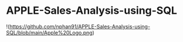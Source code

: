# APPLE-Sales-Analysis-using-SQL
!(https://github.com/nphan91/APPLE-Sales-Analysis-using-SQL/blob/main/Apple%20Logo.png)
